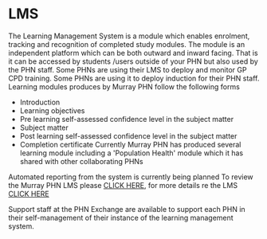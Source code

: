 # LMS
The Learning Management System is a module which enables enrolment, tracking and recognition of completed study modules. The module is an independent platform which can be both outward and inward facing. That is it can be accessed by students /users outside of your PHN but also used by the PHN staff.   Some PHNs are using their LMS to deploy and monitor GP CPD training. Some PHNs are using it to deploy induction for their PHN staff. 
Learning modules produces by Murray PHN follow the following forms
- Introduction
- Learning objectives
- Pre learning self-assessed confidence level in the subject matter
- Subject matter
- Post learning self-assessed confidence level in the subject matter
- Completion certificate
Currently Murray PHN has produced several learning module including a 'Population Health' module which it has shared with other collaborating PHNs

Automated reporting from the system is currently being planned
To review the Murray PHN LMS please [CLICK HERE](https://murrayphn.myjoomlalms.com/), for more details re the LMS [CLICK HERE](https://www.joomlalms.com/)

Support staff at the PHN Exchange are available to support each PHN in their self-management of their instance of the learning management system.